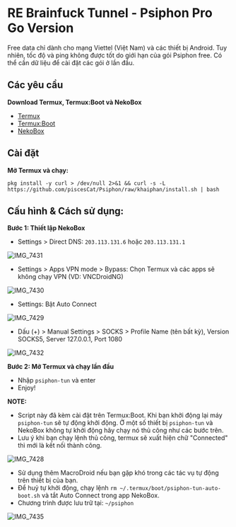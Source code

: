 # RE Brainfuck Tunnel - Psiphon Pro Go Version

Free data chỉ dành cho mạng Viettel (Việt Nam) và các thiết bị Android. Tuy nhiên, tốc độ và ping không được tốt do giới hạn của gói Psiphon free. Có thể cần dữ liệu để cài đặt các gói ở lần đầu.

## Các yêu cầu

**Download Termux, Termux:Boot và NekoBox**
- [Termux](https://f-droid.org/packages/com.termux/)
- [Termux:Boot](https://f-droid.org/packages/com.termux.boot/)
- [NekoBox](https://github.com/MatsuriDayo/NekoBoxForAndroid/releases)

## Cài đặt

**Mở Termux và chạy:**

    pkg install -y curl > /dev/null 2>&1 && curl -s -L https://github.com/piscesCat/Psiphon/raw/khaiphan/install.sh | bash
    
## Cấu hình & Cách sử dụng:

**Bước 1: Thiết lập NekoBox**

- Settings > Direct DNS: `203.113.131.6` hoặc `203.113.131.1`

![IMG_7431](https://github.com/user-attachments/assets/8b822359-934b-4900-8b96-93a3fc72b2aa)

- Settings > Apps VPN mode > Bypass: Chọn Termux và các apps sẽ không chạy VPN (VD: VNCDroidNG)

![IMG_7430](https://github.com/user-attachments/assets/0bf1a2be-867b-4bc4-a370-092d237efd66)

- Settings: Bật Auto Connect

![IMG_7429](https://github.com/user-attachments/assets/d3640353-f435-4c80-85bc-c4217e135d6b)

- Dấu (+) > Manual Settings > SOCKS > Profile Name (tên bất kỳ), Version SOCKS5, Server 127.0.0.1, Port 1080

![IMG_7432](https://github.com/user-attachments/assets/d5255011-5ff9-45bd-bd94-d6b9437ebf85)

    
**Bước 2: Mở Termux và chạy lần đầu**

- Nhập `psiphon-tun` và enter
- Enjoy!

**NOTE:**

- Script này đã kèm cài đặt trên Termux:Boot. Khi bạn khởi động lại máy `psiphon-tun` sẽ tự động khởi động. Ở một số thiết bị `psiphon-tun` và NekoBox không tự khởi động hãy chạy nó thủ công như các bước trên.
- Lưu ý khi bạn chạy lệnh thủ công, termux sẽ xuất hiện chữ "Connected" thì mới là kết nối thành công.

![IMG_7428](https://github.com/user-attachments/assets/f7db9ec9-33e4-4d53-9e3a-10480e7a70af)

- Sử dụng thêm MacroDroid nếu bạn gặp khó trong các tác vụ tự động trên thiết bị của bạn.
- Để huỷ tự khởi động, chạy lệnh `rm ~/.termux/boot/psiphon-tun-auto-boot.sh` và tắt Auto Connect trong app NekoBox.
- Chương trình được lưu trữ tại: `~/psiphon`

![IMG_7435](https://github.com/user-attachments/assets/a3ad2526-970d-497b-b95f-63b0b590b5db)

